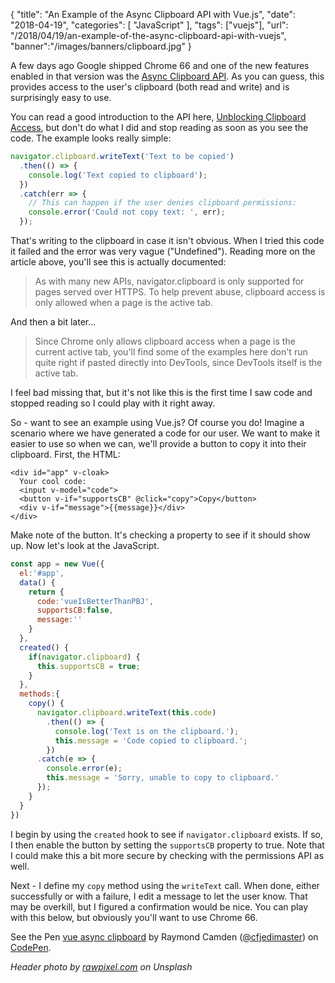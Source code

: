 {
	"title": "An Example of the Async Clipboard API with Vue.js",
	"date": "2018-04-19",
	"categories": [
		"JavaScript"
	],
	"tags": ["vuejs"],
	"url": "/2018/04/19/an-example-of-the-async-clipboard-api-with-vuejs",
	"banner":"/images/banners/clipboard.jpg"
}

A few days ago Google shipped Chrome 66 and one of the new features enabled in that version was the [Async Clipboard API](https://www.w3.org/TR/clipboard-apis/#async-clipboard-api). As you can guess, this provides access to the user's clipboard (both read and write) and is surprisingly easy to use. 

You can read a good introduction to the API here, [Unblocking Clipboard Access](https://developers.google.com/web/updates/2018/03/clipboardapi), but don't do what I did and stop reading as soon as you see the code. The example looks really simple:

```js
navigator.clipboard.writeText('Text to be copied')
  .then(() => {
    console.log('Text copied to clipboard');
  })
  .catch(err => {
    // This can happen if the user denies clipboard permissions:
    console.error('Could not copy text: ', err);
  });
```

That's writing to the clipboard in case it isn't obvious. When I tried this code it failed and the error was very vague ("Undefined"). Reading more on the article above, you'll see this is actually documented:

<blockquote>
As with many new APIs, navigator.clipboard is only supported for pages served over HTTPS. To help prevent abuse, clipboard access is only allowed when a page is the active tab.
</blockquote>

And then a bit later...

<blockquote>
Since Chrome only allows clipboard access when a page is the current active tab, you'll find some of the examples here don't run quite right if pasted directly into DevTools, since DevTools itself is the active tab.
</blockquote>

I feel bad missing that, but it's not like this is the first time I saw code and stopped reading so I could play with it right away.

So - want to see an example using Vue.js? Of course you do! Imagine a scenario where we have generated a code for our user. We want to make it easier to use so when we can, we'll provide a button to copy it into their clipboard. First, the HTML:

```markup
<div id="app" v-cloak>
  Your cool code:
  <input v-model="code">
  <button v-if="supportsCB" @click="copy">Copy</button>
  <div v-if="message">{{message}}</div>
</div>
```

Make note of the button. It's checking a property to see if it should show up. Now let's look at the JavaScript.

```js
const app = new Vue({
  el:'#app',
  data() {
    return {
      code:'vueIsBetterThanPBJ',
      supportsCB:false,
      message:''
    }
  },
  created() {
    if(navigator.clipboard) {
      this.supportsCB = true;
    }
  },
  methods:{
    copy() {
      navigator.clipboard.writeText(this.code)
        .then(() => {
          console.log('Text is on the clipboard.');
          this.message = 'Code copied to clipboard.';
        })
      .catch(e => {
        console.error(e);
        this.message = 'Sorry, unable to copy to clipboard.'
      });    
    }
  }
})
```

I begin by using the `created` hook to see if  `navigator.clipboard` exists. If so, I then enable the button by setting the `supportsCB` property to true. Note that I could make this a bit more secure by checking with the permissions API as well. 

Next - I define my `copy` method using the `writeText` call. When done, either successfully or with a failure, I edit a message to let the user know. That may be overkill, but I figured a confirmation would be nice. You can play with this below, but obviously you'll want to use Chrome 66.

<p data-height="265" data-theme-id="0" data-slug-hash="JvjpYp" data-default-tab="js,result" data-user="cfjedimaster" data-embed-version="2" data-pen-title="vue async clipboard" class="codepen">See the Pen <a href="https://codepen.io/cfjedimaster/pen/JvjpYp/">vue async clipboard</a> by Raymond Camden (<a href="https://codepen.io/cfjedimaster">@cfjedimaster</a>) on <a href="https://codepen.io">CodePen</a>.</p>
<script async src="https://static.codepen.io/assets/embed/ei.js"></script>  

<i>Header photo by <a href="https://unsplash.com/photos/hVDXjKmDVJc?utm_source=unsplash&utm_medium=referral&utm_content=creditCopyText">rawpixel.com</a> on Unsplash</i>